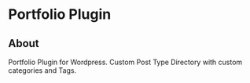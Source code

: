 # Portfolio Plugin

## About

Portfolio Plugin for Wordpress. Custom Post Type Directory with custom categories and Tags.
